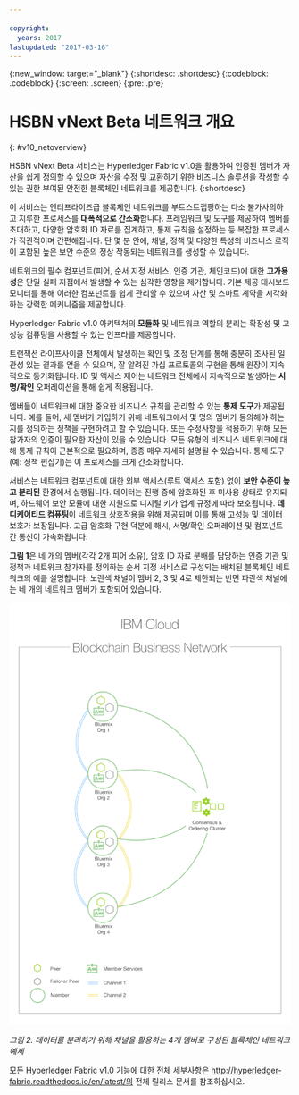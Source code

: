 ```yaml
---

copyright:
  years: 2017
lastupdated: "2017-03-16"
---
```


{:new_window: target="_blank"}
{:shortdesc: .shortdesc}
{:codeblock: .codeblock}
{:screen: .screen}
{:pre: .pre}


# HSBN vNext Beta 네트워크 개요
{: #v10_netoverview}


HSBN vNext Beta 서비스는 Hyperledger Fabric v1.0을 활용하여 인증된 멤버가 자산을 쉽게 정의할 수 있으며 자산을 수정 및 교환하기 위한 비즈니스 솔루션을 작성할 수 있는 권한 부여된 안전한 블록체인 네트워크를 제공합니다.
{:shortdesc}

이 서비스는 엔터프라이즈급 블록체인 네트워크를 부트스트랩핑하는 다소 불가사의하고 지루한 프로세스를 **대폭적으로 간소화**합니다. 프레임워크 및 도구를 제공하여 멤버를 초대하고, 다양한 암호화 ID 자료를 집계하고, 통제 규칙을 설정하는 등 복잡한 프로세스가 직관적이며 간편해집니다. 단 몇 분 안에, 채널, 정책 및 다양한 특성의 비즈니스 로직이 포함된 높은 보안 수준의 정상 작동되는 네트워크를 생성할 수 있습니다.   

네트워크의 필수 컴포넌트(피어, 순서 지정 서비스, 인증 기관, 체인코드)에 대한 **고가용성**은 단일 실패 지점에서 발생할 수 있는 심각한 영향을 제거합니다. 기본 제공 대시보드 모니터를 통해 이러한 컴포넌트를 쉽게 관리할 수 있으며 자산 및 스마트 계약을 시각화하는 강력한 메커니즘을 제공합니다. 

Hyperledger Fabric v1.0 아키텍처의 **모듈화** 및 네트워크 역할의 분리는 확장성 및 고성능 컴퓨팅을 사용할 수 있는 인프라를 제공합니다.   

트랜잭션 라이프사이클 전체에서 발생하는 확인 및 조정 단계를 통해 충분히 조사된 일관성 있는 결과를 얻을 수 있으며, 잘 알려진 가십 프로토콜의 구현을 통해 원장이 지속적으로 동기화됩니다. ID 및 액세스 제어는 네트워크 전체에서 지속적으로 발생하는 **서명/확인** 오퍼레이션을 통해 쉽게 적용됩니다.   

멤버들이 네트워크에 대한 중요한 비즈니스 규칙을 관리할 수 있는 **통제 도구**가 제공됩니다. 예를 들어, 새 멤버가 가입하기 위해 네트워크에서 몇 명의 멤버가 동의해야 하는지를 정의하는 정책을 구현하려고 할 수 있습니다. 또는 수정사항을 적용하기 위해 모든 참가자의 인증이 필요한 자산이 있을 수 있습니다. 모든 유형의 비즈니스 네트워크에 대해 통제 규칙이 근본적으로 필요하며, 종종 매우 자세히 설명될 수 있습니다. 통제 도구(예: 정책 편집기)는 이 프로세스를 크게 간소화합니다. 

서비스는 네트워크 컴포넌트에 대한 외부 액세스(루트 액세스 포함) 없이 **보안 수준이 높고 분리된** 환경에서 실행됩니다. 데이터는 진행 중에 암호화된 후 미사용 상태로 유지되며, 하드웨어 보안 모듈에 대한 지원으로 디지털 키가 업계 규정에 따라 보호됩니다. **데디케이티드 컴퓨팅**이 네트워크 상호작용을 위해 제공되며 이를 통해 고성능 및 데이터 보호가 보장됩니다. 고급 암호화 구현 덕분에 해시, 서명/확인 오퍼레이션 및 컴포넌트 간 통신이 가속화됩니다. 

**그림 1**은 네 개의 멤버(각각 2개 피어 소유), 암호 ID 자료 분배를 담당하는 인증 기관 및 정책과 네트워크 참가자를 정의하는 순서 지정 서비스로 구성되는 배치된 블록체인 네트워크의 예를 설명합니다. 노란색 채널이 멤버 2, 3 및 4로 제한되는 반면 파란색 채널에는 네 개의 네트워크 멤버가 포함되어 있습니다. 

![블록체인 네트워크](images/blockchain_network.png "블록체인 네트워크 예제")

*그림 2. 데이터를 분리하기 위해 채널을 활용하는 4개 멤버로 구성된 블록체인 네트워크 예제*

모든 Hyperledger Fabric v1.0 기능에 대한 전체 세부사항은 http://hyperledger-fabric.readthedocs.io/en/latest/의 전체 릴리스 문서를 참조하십시오. 
